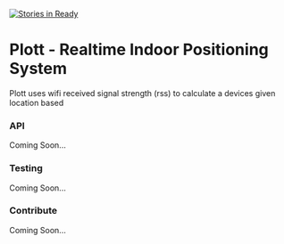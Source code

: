 [![Stories in Ready](https://badge.waffle.io/cwhite911/Plott.png?label=ready&title=Ready)](https://waffle.io/cwhite911/Plott)

# Plott - Realtime Indoor Positioning System

Plott uses wifi received signal strength (rss) to calculate a devices given location based

### API

Coming Soon...

### Testing

Coming Soon...

### Contribute

Coming Soon...
